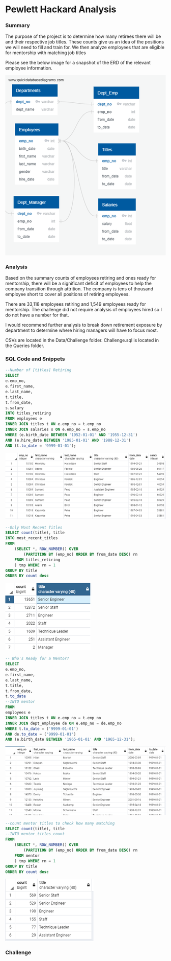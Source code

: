 # Pewlett Hackard Analysis

### Summary
The purpose of the project is to determine how many retirees there will be and their respective job titles. These counts give us an idea of the positions we will need to fill and train for. We then analyze employees that are eligible for mentorship with matching job titles

Please see the below image for a snapshot of the ERD of the relevant employee information.

![ERD](/EmployeeDB.png)

### Analysis
Based on the summary counts of employees retiring and ones ready for mentorship, there will be a significant deficit of employees to help the company transition through attrition. The company is tens of thousand employee short to cover all positions of retiring employees.

There are 33,118‬ employees retiring and 1,549 employees ready for mentorship. The challenge did not require analysis of employees hired so I do not have a number for that.

I would recommend further analysis to break down retirement exposure by department to determine where hiring managers will have to focus most.

CSVs are located in the Data/Challenge folder. Challenge.sql is located in the Queries folder.

### SQL Code and Snippets

```SQL
--Number of [titles] Retiring
SELECT 
e.emp_no,
e.first_name,
e.last_name,
t.title,
t.from_date,
s.salary
INTO titles_retiring
FROM employees e
INNER JOIN titles t ON e.emp_no = t.emp_no
INNER JOIN salaries s ON e.emp_no = s.emp_no
WHERE (e.birth_date BETWEEN '1952-01-01' AND '1955-12-31')
AND (e.hire_date BETWEEN '1985-01-01' AND '1988-12-31')
AND (t.to_date = '9999-01-01');
```
![Task1.1](/Task%201.1%20-%20Titles%20Retiring.PNG)

```SQL
--Only Most Recent Titles
SELECT count(title), title
INTO most_recent_titles
FROM
	(SELECT *, ROW_NUMBER() OVER 
		(PARTITION BY (emp_no) ORDER BY from_date DESC) rn
	FROM titles_retiring
	) tmp WHERE rn = 1
GROUP BY title 
ORDER BY count desc
```
![Task1.2](/Task%201.2%20-%20Most%20Recent%20Titles.PNG)

```SQL
-- Who's Ready for a Mentor?
SELECT
e.emp_no,
e.first_name,
e.last_name,
t.title,
t.from_date,
t.to_date
--INTO mentor
FROM
employees e
INNER JOIN titles t ON e.emp_no = t.emp_no
INNER JOIN dept_employee de ON e.emp_no = de.emp_no
WHERE t.to_date = ('9999-01-01')
AND de.to_date = ('9999-01-01')
AND (e.birth_date BETWEEN '1965-01-01' AND '1965-12-31');
```
![Task1.3](/Task%201.3%20-%20Ready%20for%20Mentor.PNG)

```SQL
--count mentor titles to check how many matching
SELECT count(title), title
--INTO mentor_titles_count
FROM
	(SELECT *, ROW_NUMBER() OVER 
		(PARTITION BY (emp_no) ORDER BY from_date DESC) rn
	FROM mentor
	) tmp WHERE rn = 1
GROUP BY title 
ORDER BY count desc
```

![Task1.4](/Task1.4-MentorMostRecentTitles.PNG)

### Challenge
